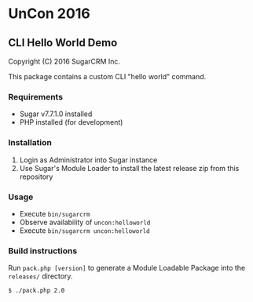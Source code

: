 # UnCon 2016

## CLI Hello World Demo

Copyright (C) 2016 SugarCRM Inc.

This package contains a custom CLI "hello world" command.

### Requirements
- Sugar v7.7.1.0 installed
- PHP installed (for development)

### Installation
1. Login as Administrator into Sugar instance
2. Use Sugar's Module Loader to install the latest release zip from this repository

### Usage
- Execute `bin/sugarcrm`
- Observe availability of `uncon:helloworld`
- Execute `bin/sugarcrm uncon:helloworld`

### Build instructions
Run `pack.php [version]` to generate a Module Loadable Package into the `releases/` directory.

    $ ./pack.php 2.0
